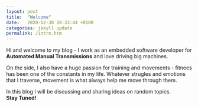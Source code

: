 ```yaml
---
layout: post
title:  "Welcome"
date:   2020-12-30 20:33:44 +0100
categories: jekyll update
permalink: /intro.htm
---
```


Hi and welcome to my blog - I work as an embedded software developer for __Automated Manual Transmissions__ and love driving big machines.  

On the side, I also have a huge passion for training and movements - fitnees has been one of the constants in my life. Whatever strugles and emotions that I traverse, movement is what always help me move through them.  

In this blog I will be discussing and sharing ideas on random topics.  
**Stay Tuned!**
